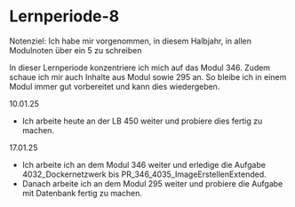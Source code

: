# Lernperiode-8

Notenziel: Ich habe mir vorgenommen, in diesem Halbjahr, in allen Modulnoten über ein 5 zu schreiben

In dieser Lernperiode konzentriere ich mich auf das Modul 346. Zudem schaue ich mir auch Inhalte aus Modul sowie 295 an. So bleibe ich in einem Modul immer gut vorbereitet und kann dies wiedergeben.

10.01.25
- Ich arbeite heute an der LB 450 weiter und probiere dies fertig zu machen.

17.01.25
- Ich arbeite ich an dem Modul 346 weiter und erledige die Aufgabe 4032_Dockernetzwerk bis PR_346_4035_ImageErstellenExtended.
- Danach arbeite ich an dem Modul 295 weiter und probiere die Aufgabe mit Datenbank fertig zu machen.
